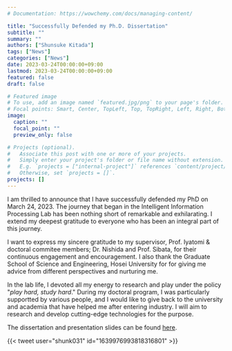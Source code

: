 ```yaml
---
# Documentation: https://wowchemy.com/docs/managing-content/

title: "Successfully Defended my Ph.D. Dissertation"
subtitle: ""
summary: ""
authors: ["Shunsuke Kitada"]
tags: ["News"]
categories: ["News"]
date: 2023-03-24T00:00:00+09:00
lastmod: 2023-03-24T00:00:00+09:00
featured: false
draft: false

# Featured image
# To use, add an image named `featured.jpg/png` to your page's folder.
# Focal points: Smart, Center, TopLeft, Top, TopRight, Left, Right, BottomLeft, Bottom, BottomRight.
image:
  caption: ""
  focal_point: ""
  preview_only: false

# Projects (optional).
#   Associate this post with one or more of your projects.
#   Simply enter your project's folder or file name without extension.
#   E.g. `projects = ["internal-project"]` references `content/project/deep-learning/index.md`.
#   Otherwise, set `projects = []`.
projects: []
---
```


I am thrilled to announce that I have successfully defended my PhD on March 24, 2023. The journey that began in the Intelligent Information Processing Lab has been nothing short of remarkable and exhilarating. I extend my deepest gratitude to everyone who has been an integral part of this journey.

I want to express my sincere gratitude to my supervisor, Prof. Iyatomi & doctoral commitee members; Dr. Nishida and Prof. Sibata, for their continuous engagement and encouragement.
I also thank the Graduate School of Science and Engineering, Hosei University for  for giving me advice from different perspectives and nurturing me.

In the lab life, I devoted all my energy to research and play under the policy "*play hard, study hard*."
During my doctoral program, I was particularly supportted by various people, and I would like to give back to the university and academia that have helped me after entering industry. I will aim to research and develop cutting-edge technologies for the purpose.

The dissertation and presentation slides can be found [here](/publication/kitada2023dissertation/).

{{< tweet user="shunk031" id="1639976993818316801" >}}
